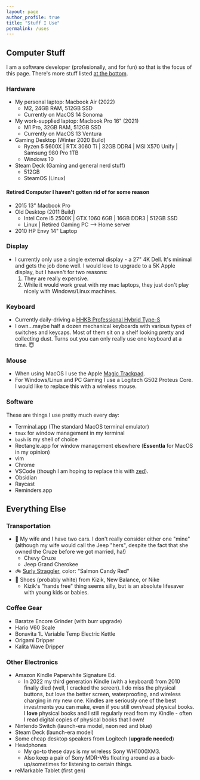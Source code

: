 ```yaml
---
layout: page
author_profile: true
title: "Stuff I Use"
permalink: /uses
---
```


## Computer Stuff

I am a software developer (profesionally, and for fun) so that is the focus of this page. There's more stuff listed [at the bottom](#everything-else).

### Hardware

- My personal laptop: Macbook Air (2022)
  - M2, 24GB RAM, 512GB SSD
  - Currently on MacOS 14 Sonoma
- My work-supplied laptop: Macbook Pro 16" (2021)
  - M1 Pro, 32GB RAM, 512GB SSD
  - Currently on MacOS 13 Ventura
- Gaming Desktop (Winter 2020 Build)
  - Ryzen 5 5600X | RTX 3060 Ti | 32GB DDR4 | MSI X570 Unify | Samsung 980 Pro 1TB
  - Windows 10
- Steam Deck (Gaming and general nerd stuff)
  - 512GB
  - SteamOS (Linux)

#### Retired Computer I haven't gotten rid of for some reason

- 2015 13" Macbook Pro
- Old Desktop (2011 Build)
  - Intel Core i5 2500K | GTX 1060 6GB | 16GB DDR3 | 512GB SSD
  - Linux | Retired Gaming PC --> Home server
- 2010 HP Envy 14" Laptop

### Display

- I currently only use a single external display - a 27" 4K Dell. It's minimal and gets the job done well. I would love to upgrade to a 5K Apple display, but I haven't for two reasons:
  1. They are really expensive.
  2. While it would work great with my mac laptops, they just don't play nicely with Windows/Linux machines.

### Keyboard

- Currently daily-driving a [HHKB Professional Hybrid Type-S](https://hhkb.io/models/HHKB_Professional_Hybrid/)
- I own...maybe half a dozen mechanical keyboards with various types of switches and keycaps. Most of them sit on a shelf looking pretty and collecting dust. Turns out you can only really use one keyboard at a time. 😇

### Mouse

- When using MacOS I use the Apple [Magic Trackpad](https://www.apple.com/shop/product/MK2D3AM/A/magic-trackpad-white-multi-touch-surface).
- For Windows/Linux and PC Gaming I use a Logitech G502 Proteus Core. I would like to replace this with a wireless mouse.

### Software

These are things I use pretty much every day:
- Terminal.app (The standard MacOS terminal emulator)
- `tmux` for window management in my terminal
- `bash` is my shell of choice
- Rectangle.app for window management elsewhere (**Essentla** for MacOS in my opinion)
- vim
- Chrome
- VSCode (though I am hoping to replace this with [zed](https://zed.dev/)).
- Obsidian
- Raycast
- Reminders.app

## Everything Else

### Transportation

- 🚗 My wife and I have two cars. I don't really consider either one "mine" (although my wife would call the Jeep "hers", despite the fact that she owned the Cruze before we got married, ha!)
  - Chevy Cruze
  - Jeep Grand Cherokee
- 🚲 [Surly Straggler](https://surlybikes.com/bikes/straggler), color: "Salmon Candy Red"
- 👟 Shoes (probably white) from Kizik, New Balance, or Nike
  - Kizik's "hands free" thing seems silly, but is an absolute lifesaver with young kids or babies.

### Coffee Gear

- Baratze Encore Grinder (with burr upgrade)
- Hario V60 Scale
- Bonavita 1L Variable Temp Electric Kettle
- Origami Dripper
- Kalita Wave Dripper

### Other Electronics

- Amazon Kindle Paperwhite Signature Ed.
  - In 2022 my third generation Kindle (with a keyboard) from 2010 finally died (well, I cracked the screen). I do miss the physical buttons, but love the better screen, waterproofing, and wireless charging in my new one. Kindles are seriously one of the best investments you can make, even if you still own/read physical books. I **love** physical books and I still regularly read from my Kindle - often I read digital copies of physical books that I own!
- Nintendo Switch (launch-era model, neon red and blue)
- Steam Deck (launch-era model)
- Some cheap desktop speakers from Logitech (**upgrade needed**)
- Headphones
  - My go-to these days is my wireless Sony WH1000XM3.
  - Also keep a pair of Sony MDR-V6s floating around as a back-up/sometimes for listening to certain things.
- reMarkable Tablet (first gen)
